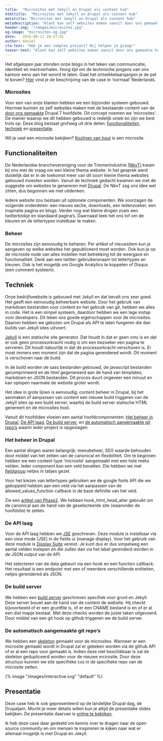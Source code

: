 ```yaml
---
title:  "Microsites met Jekyll en Drupal als content hub"
htmltitle:  "Microsites met Jekyll en Drupal als content hub"
metatitle: "Microsites met Jekyll en Drupal als content hub"
metadescription: "Klant kan zelf websites maken vanuit door ons gemaakte hoofdsite."
header-img: "/images/microsites.jpg"
og-image: "microsites-og.jpg"
date:   2016-08-12 10:27:01
author: daniel
cta-text: "Heb je een complex project? Wij helpen je graag!"
teaser-text: "Klant kan zelf websites maken vanuit door ons gemaakte hoofdsite. Oftewel: Microsites met Jekyll en Drupal als content hub."
---
```

Het afgelopen jaar stonden onze blogs in het teken van communicatie, identiteit en merkverhalen. Hoog tijd om de technische jongens van ons kantoor eens aan het woord te laten. Gaat het ontwikkelaarsjargon je de pet te boven? [Hier](/cases/nbvt/) vind je de beschrijving van de case in ‘normaal’ Nederlands.

### Microsites

Voor een van onze klanten hebben we een bijzonder systeem gebouwd. Hiermee kunnen ze zelf websites maken met de bestaande content van de <a href="/cases/nbvt">door ons gemaakte</a> Drupal 7 hoofdsite. Dit concept noemen we ‘microsites’. De manier waarop we dit hebben gebouwd is redelijk uniek en zijn we best trots op. Deze blog bestaat grofweg uit drie delen: [functionaliteiten](#functionaliteiten), [techniek](#techniek) en [presentatie](#presentatie).

Wil je vast een microsite bekijken? [Kozijnen van hout](http://kozijnenvanhout.nl/voordelen/) is een microsite.

## Functionaliteiten

De Nederlandse branchevereniging voor de Timmerindustrie [(NbvT)](https://nbvt.nl) kwam bij ons met de vraag om een kleine thema website. In het gesprek werd duidelijk dat er in de toekomst meer van dit soort kleine thema websites gebouwd moesten worden. Vanuit de techniek gedacht kwamen we met de suggestie om websites te genereren met <a href="/drupal">Drupal</a>. De NbvT zag ons idee wel zitten, dus begonnen we met uitdenken.

Iedere website zou bestaan uit optionele componenten. We voorzagen de volgende onderdelen: een nieuws sectie, downloads, een ledenzoeker, een inspiratie pagina en blogs. Verder nog wat kleine dingen zoals een twitterblokje en standaard pagina’s. Daarnaast leek het ons tof om de kleuren en de lettertypes instelbaar te maken.

### Beheer

De microsites zijn eenvoudig te beheren. Per artikel of nieuwsitem kun je aangeven op welke websites het gepubliceerd moet worden. Ook kun je op de microsite node van alles instellen met betrekking tot de weergave en functionaliteit. Denk aan een twitter-gebruikersnaam tot lettertypes en kleuren. Ook is het mogelijk om Google Analytics te koppelen of Disqus (een comment systeem).

## Techniek

Onze bedrijfswebsite is gebouwd met Jekyll en dat bevalt ons zeer goed. Het geeft een eenvoudig beheerbare website. Door het gebruik van markdown bestanden voor content en het gebruik van git, hebben we alles in code. Het is een simpel systeem, daardoor hebben we een lage instap voor developers. Dit leken ons goede eigenschappen voor de microsites. Daarom hebben we gekozen om Drupal als API te laten fungeren die dan builds van Jekyll sites uitvoert.

[Jekyll](http://jekyllrb.com/) is een statische site generator. Dat houdt in dat er geen cms is en dat er ook geen processorkracht nodig is om een bezoeker een pagina te serveren. Dit houdt natuurlijk in dat de processorkracht verschoven is. Er moet immers een moment zijn dat de pagina gerendered wordt. Dit moment is verschoven naar de build.

In de build worden de sass bestanden gebouwd, de javascript bestanden gecomprimeerd en de html gegenereerd aan de hand van templates, markdown en JSON bestanden. Dit proces duurt ongeveer een minuut en kan oplopen naarmate de website groter wordt.

Het idee in grote lijnen is eenvoudig; content beheer in Drupal, bij het aanmaken of aanpassen van content een nieuwe build triggeren van de Jekyll sites op een build server, waarbij de build server statische HTML genereert en de microsites host.

Vanuit dit hoofdidee vloeien een aantal hoofdcomponenten: [Het beheer in Drupal](#het-beheer-in-drupal), [De API laag](#de-api-laag), [De build server](#de-build-server), en [de automatisch aangemaakte git repo’s](#de-automatisch-aangemaakte-git-repos) waarin ieder project is opgeslagen.

### Het beheer in Drupal

Een aantal dingen waren belangrijk: menubeheer, SEO waarde behouden door middel van het zetten van de canonical en flexibiliteit.
Om te beginnen hebben we een content type ‘microsite’ aangemaakt met een hele reeks velden. Ieder component kan een veld bevatten. Die hebben we met [fieldgroup](https://www.drupal.org/project/field_group) netjes in tabjes gezet.

Voor het kiezen van lettertypes gebruiken we de google fonts API die we gekoppeld hebben aan een veld via het aanpassen van de allowed_values_function callback in de base definitie van het veld.

Zie een [artikel van Phase2](https://www.phase2technology.com/blog/setting-the-allowed-values-function-property-on-text-fields/).
We hebben hook_html_head_alter gebruikt om de canonical aan de hand van de geselecteerde site (waaronder de hoofdsite) te zetten.

### De API laag

Voor de API laag hebben we [JSE](https://www.drupal.org/sandbox/danielbeeke/2713857) geschreven. Deze module is instelbaar via een view mode (JSE) in de fields ui (manage display). Voor het gebruik van deze module is [Display Suite](https://www.drupal.org/project/ds) vereist. Je kunt dus er dus simpelweg een aantal velden inslepen en die zullen dan via het label gerenderd worden in de JSON output van de API.

Het selecteren van de data gebeurt via een hook en een function callback. Het resultaat is een endpoint met een of meerdere verschillende entiteiten, netjes gerendered als JSON.

### De build server

We hebben een [build server](https://github.com/studio-fonkel/jekyll-build) geschreven specifiek voor grunt en Jekyll. Deze server bouwt aan de hand van de content de website. Hij checkt bijvoorbeeld of er een gruntfile is, of er een CNAME bestand is en of er al een dist mapje bestaat. Met deze checks worden de juiste taken uitgevoerd. Door middel van een git hook op github triggeren we de build server.

### De automatisch aangemaakte git repo’s

We hebben een [skeleton](https://github.com/danielbeeke/nbvt-microsite-skeleton) gemaakt voor de microsites. Wanneer er een microsite gemaakt wordt in Drupal zal er gekeken worden via de github API of er al een repo voor gemaakt is. Indien deze niet beschikbaar is zal de skeleton gedupliceerd worden voor de nieuwe mcirosite. Door deze structuur kunnen we site specifieke css in de specifieke repo van de microsite zetten.

{% image "/images/interactive.svg" "default" %}

## Presentatie

Deze case heb ik ook gepresenteerd op de landelijke Drupal dag, de Drupaljam. Mocht je meer details willen kun je altijd de presentatie slides bekijken. De presentatie daarvan is [online te bekijken](http://www.danielbeeke.nl/drupal-to-multiple-jekyll).

Ik heb deze case daar gedeeld om kennis over te dragen naar de open source community en om mensen te inspireren te kijken naar wat er allemaal mogelijk is met Drupal en Jekyll.
